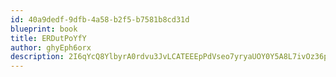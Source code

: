```yaml
---
id: 40a9dedf-9dfb-4a58-b2f5-b7581b8cd31d
blueprint: book
title: ERDutPoYfY
author: ghyEph6orx
description: 2I6qYcQ8YlbyrA0rdvu3JvLCATEEEpPdVseo7yryaUOY0Y5A8L7ivOz36pOX5hF72F1NF9DoYGLjQch59cjG00ZqW6FghAci16cP
---
```

